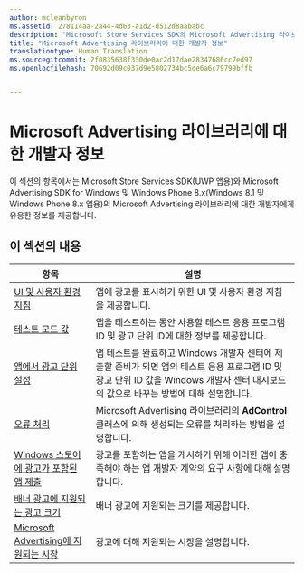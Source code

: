 ```yaml
---
author: mcleanbyron
ms.assetid: 278114aa-2a44-4d63-a1d2-d512d8aababc
description: "Microsoft Store Services SDK의 Microsoft Advertising 라이브러리에 대한 일반 개발자 정보를 가져옵니다."
title: "Microsoft Advertising 라이브러리에 대한 개발자 정보"
translationtype: Human Translation
ms.sourcegitcommit: 2f0835638f330de0ac2d17dae28347686cc7ed97
ms.openlocfilehash: 70692d09c037d9e5802734bc5de6a6c79799bffb


---
```


# Microsoft Advertising 라이브러리에 대한 개발자 정보




이 섹션의 항목에서는 Microsoft Store Services SDK(UWP 앱용)와 Microsoft Advertising SDK for Windows 및 Windows Phone 8.x(Windows 8.1 및 Windows Phone 8.x 앱용)의 Microsoft Advertising 라이브러리에 대한 개발자에게 유용한 정보를 제공합니다.


## 이 섹션의 내용

| 항목                                                                                                       | 설명                 |
|-------------------------------------------------------------------------------------------------------------|-----------------------------|
| [UI 및 사용자 환경 지침](ui-and-user-experience-guidelines.md) |  앱에 광고를 표시하기 위한 UI 및 사용자 환경 지침을 제공합니다.  |
| [테스트 모드 값](test-mode-values.md)        |  앱을 테스트하는 동안 사용할 테스트 응용 프로그램 ID 및 광고 단위 ID에 대한 정보를 제공합니다.   |
| [앱에서 광고 단위 설정](set-up-ad-units-in-your-app.md)      | 앱 테스트를 완료하고 Windows 개발자 센터에 제출할 준비가 되면 앱의 테스트 응용 프로그램 ID 및 광고 단위 ID 값을 Windows 개발자 센터 대시보드의 값으로 바꾸는 방법에 대해 설명합니다.   |
| [오류 처리](error-handling-with-advertising-libraries.md)                                    |  Microsoft Advertising 라이브러리의 **AdControl** 클래스에 의해 생성되는 오류를 처리하는 방법을 설명합니다.   |
| [Windows 스토어에 광고가 포함된 앱 제출](submit-an-app-with-ads-to-the-windows-store.md)                                    |  광고를 포함하는 앱을 게시하기 위해 이러한 앱이 충족해야 하는 앱 개발자 계약의 요구 사항에 대해 설명합니다.   |
| [배너 광고에 지원되는 광고 크기](supported-ad-sizes-for-banner-ads.md)                                    |  배너 광고에 지원되는 크기를 제공합니다.   |
| [Microsoft Advertising에 지원되는 시장](supported-markets-for-microsoft-advertising.md)                                    |  광고에 대해 지원되는 시장을 설명합니다.   |



 

 



<!--HONumber=Sep16_HO2-->


